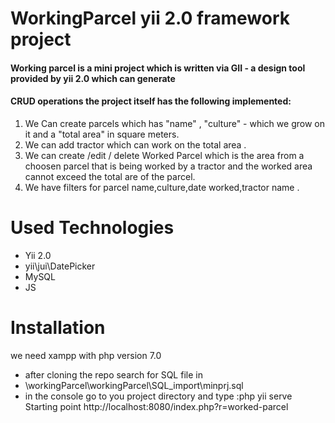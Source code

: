 # WorkingParcel yii 2.0 framework project
#### Working parcel is a mini project which is written via GII - a design tool provided by yii 2.0 which can generate 
#### CRUD operations the project itself has the following implemented:
1. We Can create parcels which has "name" , "culture" - which we grow on it and a "total area" in square meters.
2. We can add tractor which can work on the total area .
3. We can create /edit / delete Worked Parcel which is the area from a choosen parcel that is being worked by a tractor 
and the worked area cannot exceed the total are of the parcel. 
4. We have filters for parcel name,culture,date worked,tractor name .
# Used Technologies
- Yii 2.0
- yii\jui\DatePicker
- MySQL
- JS

# Installation 
we need xampp with php version 7.0 
* after cloning the repo search for SQL file in
* \workingParcel\workingParcel\SQL_import\minprj.sql
* in the console go to you project directory and type :php yii serve
Starting point http://localhost:8080/index.php?r=worked-parcel
